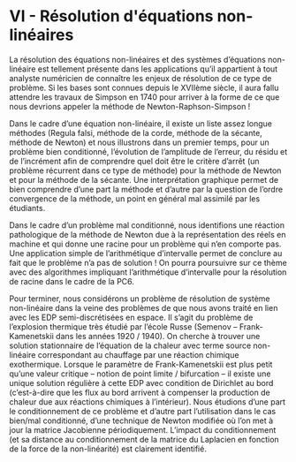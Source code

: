 # VI - Résolution d'équations non-linéaires

 La résolution des équations non-linéaires et des systèmes d’équations non-linéaire est tellement présente dans les applications qu’il appartient à tout analyste numéricien de connaître les enjeux de résolution de ce type de problème. Si les bases sont connues depuis le XVIIème siècle, il aura fallu attendre les travaux de Simpson en 1740 pour arriver à la forme de ce que nous devrions appeler la méthode de Newton-Raphson-Simpson ! 

Dans le cadre d’une équation non-linéaire, il existe un liste assez longue méthodes (Regula falsi, méthode de la corde, méthode de la sécante, méthode de Newton) et nous illustrons dans un premier temps, pour un problème bien conditionné, l’évolution de l’amplitude de l’erreur, du résidu et de l’incrément afin de comprendre quel doit être le critère d’arrêt (un problème récurrent dans ce type de méthode) pour la méthode de Newton et pour la méthode de la sécante. Une interprétation graphique permet de bien comprendre d’une part la méthode et d’autre par la question de l’ordre convergence de la méthode, un point en général mal assimilé par les étudiants.

Dans le cadre d’un problème mal conditionné, nous identifions une réaction pathologique de la méthode de Newton due à la représentation des réels en machine et qui donne une racine pour un problème qui n’en comporte pas. Une application simple de l’arithmétique d’intervalle permet de conclure au fait que le problème n’a pas de solution ! On pourra poursuivre sur ce thème avec des algorithmes impliquant l’arithmétique d’intervalle pour la résolution de racine dans le cadre de la PC6. 

Pour terminer, nous considérons un problème de résolution de système non-linéaire dans la veine des problèmes de que nous avons traité en lien avec les EDP semi-discrétisées en espace. Il s’agit du problème de l’explosion thermique très étudié par l’école Russe (Semenov – Frank-Kamenetskii dans les années 1920 / 1940). On cherche à trouver une solution stationnaire de l’équation de la chaleur avec terme source non-linéaire correspondant au chauffage par une réaction chimique exothermique. Lorsque le paramètre de Frank-Kamenetskii est plus petit qu’une valeur critique – notion de point limite / bifurcation – il existe une unique solution régulière à cette EDP avec condition de Dirichlet au bord (c’est-à-dire que les flux au bord arrivent à compenser la production de chaleur due aux réactions chimiques à l’intérieur). Nous étudions d’une part le conditionnement de ce problème et d’autre part l’utilisation dans le cas bien/mal conditionné, d’une technique de Newton modifiée où l’on met à jour la matrice Jacobienne périodiquement. L’impact du conditionnement (et sa distance au conditionnement de la matrice du Laplacien en fonction de la force de la non-linéarité) est clairement identifié.
